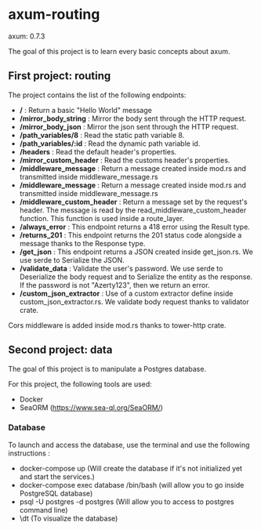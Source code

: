 # axum-routing

axum: 0.7.3

The goal of this project is to learn every basic concepts about axum.

## First project: routing

The project contains the list of the following endpoints:

- **/** : Return a basic "Hello World" message
- **/mirror_body_string** : Mirror the body sent through the HTTP request.
- **/mirror_body_json** : Mirror the json sent through the HTTP request.
- **/path_variables/8** : Read the static path variable 8.
- **/path_variables/:id** : Read the dynamic path variable id.
- **/headers** : Read the default header's properties.
- **/mirror_custom_header** : Read the customs header's properties.
- **/middleware_message** : Return a message created inside mod.rs and transmitted inside middleware_message.rs
- **/middleware_message** : Return a message created inside mod.rs and transmitted inside middleware_message.rs
- **/middleware_custom_header** : Return a message set by the request's header. The message is read by the read_middleware_custom_header function. This function is used inside a route_layer.
- **/always_error** : This endpoint returns a 418 error using the Result type.
- **/returns_201** : This endpoint returns the 201 status code alongside a message thanks to the Response type.
- **/get_json** : This endpoint returns a JSON created inside get_json.rs. We use serde to Serialize the JSON.
- **/validate_data** : Validate the user's password. We use serde to Deserialize the body request and to Serialize the entity as the response. If the password is not "Azerty123", then we return an error.
- **/custom_json_extractor** : Use of a custom extractor define inside custom_json_extractor.rs. We validate body request thanks to validator crate.

Cors middleware is added inside mod.rs thanks to tower-http crate.

## Second project: data

The goal of this project is to manipulate a Postgres database.

For this project, the following tools are used:
- Docker
- SeaORM (https://www.sea-ql.org/SeaORM/)

### Database

To launch and access the database, use the terminal and use the following instructions :

- docker-compose up (Will create the database if it's not initialized yet and start the services.)
- docker-compose exec database /bin/bash (will allow you to go inside PostgreSQL database)
- psql -U postgres -d postgres (Will allow you to access to postgres command line)
- \dt (To visualize the database)